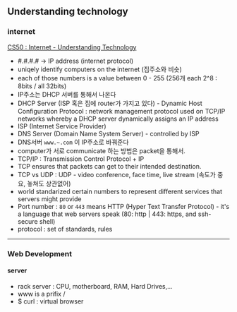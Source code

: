 ## Understanding technology


### internet
[CS50 : Internet - Understanding Technology](https://youtu.be/n_KghQP86Sw)

- #.#.#.# -> IP address (internet protocol)
- uniqely identify computers on the internet (집주소와 비슷)
- each of those numbers is a value between 0 - 255 (256개 each 2^8 : 8bits / all 32bits)
- IP주소는 DHCP 서버를 통해서 나온다
- DHCP Server (ISP 혹은 집에 router가 가지고 있다) - Dynamic Host Configuration Protocol : network management protocol used on TCP/IP networks whereby a DHCP server dynamically assigns an IP address
- ISP (Internet Service Provider)
- DNS Server (Domain Name System Server) - controlled by ISP
- DNS서버 `www.~.com` 이 IP주소로 바꿔준다
- computer가 서로 communicate 하는 방법은 packet을 통해서.
- TCP/IP : Transmission Control Protocol + IP 
- TCP ensures that packets can get to their intended destination.
- TCP vs UDP : UDP - video conference, face time, live stream (속도가 중요, 놓쳐도 상관없어)
- world standarized certain numbers to represent different services that servers might provide
- Port number : `80` or `443` means HTTP (Hyper Text Transfer Protocol) - it's a language that web servers speak (80: http | 443: https, and ssh-secure shell)
- protocol : set of standards, rules 


---

### Web Development

#### server 
- rack server : CPU, motherboard, RAM, Hard Drives,...
- www is a prifix / 
- $ curl : virtual browser